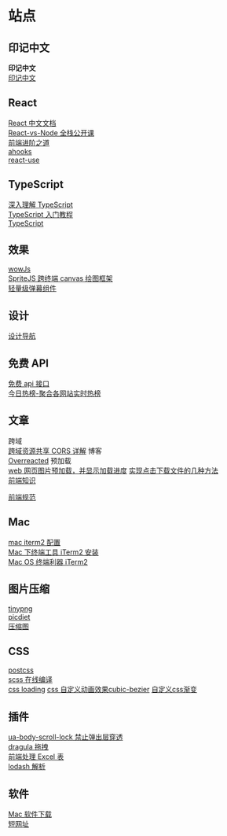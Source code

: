 # 站点

## 印记中文

**印记中文**  
 [印记中文](https://docschina.org/)

## React

[React 中文文档](https://react.docschina.org/)  
[React-vs-Node 全栈公开课](https://fullstackopen.com/en/)  
[前端进阶之道](https://yuchengkai.cn/react/#%E6%89%80%E6%9C%89%E6%96%87%E7%AB%A0)  
[ahooks](https://ahooks.js.org/zh-CN/docs/getting-started)  
[react-use](https://github.com/zenghongtu/react-use-chinese)

## TypeScript

[深入理解 TypeScript](https://jkchao.github.io/typescript-book-chinese/#why)  
[TypeScript 入门教程](https://ts.xcatliu.com)  
[TypeScript ](https://www.tslang.cn/docs/home.html)

## 效果

[wowJs](https://www.delac.io/wow/)  
[SpriteJS 跨终端 canvas 绘图框架](https://spritejs.org/)  
[轻量级弹幕组件](https://github.com/parksben/barrage)

## 设计

[设计导航](https://idesign.qq.com)

## 免费 API

[免费 api 接口](https://github.com/MZCretin/RollToolsApi)  
[今日热榜-聚合各网站实时热榜](https://github.com/tophubs/TopList/)

## 文章

跨域  
[跨域资源共享 CORS 详解](https://blog.csdn.net/charleslei/article/details/51906635)
博客  
[Overreacted](https://overreacted.io/)
预加载  
[web 网页图片预加载，并显示加载进度](https://www.jianshu.com/p/75138982d3e3)
[实现点击下载文件的几种方法](https://www.jianshu.com/p/10ac5c482193)  
[前端知识](https://github.com/forthealllight/blog)

[前端规范](https://lq782655835.github.io/blogs/team-standard/1.standard-ai-vuetool.html)
## Mac

[mac iterm2 配置](https://www.cnblogs.com/huaxingtianxia/p/9162935.html)  
[Mac 下终端工具 iTerm2 安装](https://www.jianshu.com/p/ba08713c2b19)  
[Mac OS 终端利器 iTerm2](https://www.cnblogs.com/xishuai/p/mac-iterm2.html)

## 图片压缩

[tinypng](https://tinypng.com/)  
[picdiet](https://www.picdiet.com/zh-cn)  
[压缩图](https://www.yasuotu.com/jiazi)

## CSS

[postcss](https://github.com/postcss/postcss/blob/master/README-cn.md)   
[scss 在线编译](https://www.sassmeister.com/)  
[css loading](https://tobiasahlin.com/spinkit/) 
[css 自定义动画效果cubic-bezier](https://cubic-bezier.com/#.35,.59,.95,-0.65) 
[自定义css渐变](https://www.cssmatic.com/gradient-generator#'\-moz\-linear\-gradient\%28left\%2C\%20rgba\%28239\%2C197\%2C202\%2C1\%29\%200\%25\%2C\%20rgba\%28210\%2C75\%2C90\%2C1\%29\%2034\%25\%2C\%20rgba\%28186\%2C39\%2C55\%2C1\%29\%2046\%25\%2C\%20rgba\%28241\%2C142\%2C153\%2C1\%29\%20100\%25\%29\%3B')  
## 插件

[ua-body-scroll-lock 禁止弹出层穿透](https://github.com/tuateam/tua-body-scroll-lock)  
[dragula 拖拽](https://github.com/bevacqua/dragula)  
[前端处理 Excel 表](https://sheetjs.com/)  
[lodash 解析](https://xiaoxiami.gitbook.io/lodash/)

## 软件

[Mac 软件下载](https://www.osxwin.com/)  
[短网址](http://suo.im/)
